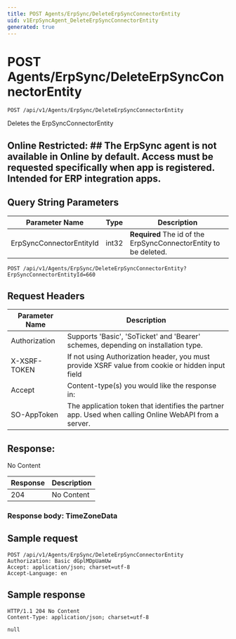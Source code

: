 ```yaml
---
title: POST Agents/ErpSync/DeleteErpSyncConnectorEntity
uid: v1ErpSyncAgent_DeleteErpSyncConnectorEntity
generated: true
---
```


# POST Agents/ErpSync/DeleteErpSyncConnectorEntity

```http
POST /api/v1/Agents/ErpSync/DeleteErpSyncConnectorEntity
```

Deletes the ErpSyncConnectorEntity


## Online Restricted: ## The ErpSync agent is not available in Online by default. Access must be requested specifically when app is registered. Intended for ERP integration apps.






## Query String Parameters

| Parameter Name | Type |  Description |
|----------------|------|--------------|
| ErpSyncConnectorEntityId | int32 | **Required** The id of the ErpSyncConnectorEntity to be deleted. |

```http
POST /api/v1/Agents/ErpSync/DeleteErpSyncConnectorEntity?ErpSyncConnectorEntityId=660
```


## Request Headers

| Parameter Name | Description |
|----------------|-------------|
| Authorization  | Supports 'Basic', 'SoTicket' and 'Bearer' schemes, depending on installation type. |
| X-XSRF-TOKEN   | If not using Authorization header, you must provide XSRF value from cookie or hidden input field |
| Accept         | Content-type(s) you would like the response in:  |
| SO-AppToken | The application token that identifies the partner app. Used when calling Online WebAPI from a server. |


## Response:

No Content

| Response | Description |
|----------------|-------------|
| 204 | No Content |

### Response body: TimeZoneData


## Sample request

```http!
POST /api/v1/Agents/ErpSync/DeleteErpSyncConnectorEntity
Authorization: Basic dGplMDpUamUw
Accept: application/json; charset=utf-8
Accept-Language: en
```

## Sample response

```http_
HTTP/1.1 204 No Content
Content-Type: application/json; charset=utf-8

null
```